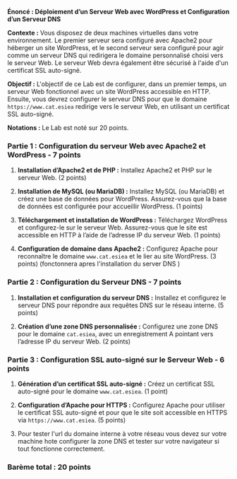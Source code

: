 **Énoncé : Déploiement d’un Serveur Web avec WordPress et Configuration d’un Serveur DNS**

**Contexte :**
Vous disposez de deux machines virtuelles dans votre environnement. Le premier serveur sera configuré avec Apache2 pour héberger un site WordPress, et le second serveur sera configuré pour agir comme un serveur DNS qui redirigera le domaine personnalisé choisi vers le serveur Web. Le serveur Web devra également être sécurisé à l'aide d'un certificat SSL auto-signé.

**Objectif :**
L'objectif de ce Lab est de configurer, dans un premier temps, un serveur Web fonctionnel avec un site WordPress accessible en HTTP. Ensuite, vous devrez configurer le serveur DNS pour que le domaine `https://www.cat.esiea` redirige vers le serveur Web, en utilisant un certificat SSL auto-signé.

**Notations :**
Le Lab est noté sur 20 points.

### Partie 1 : Configuration du serveur Web avec Apache2 et WordPress - 7 points

1. **Installation d’Apache2 et de PHP :** Installez Apache2 et PHP sur le serveur Web. (2 points)

2. **Installation de MySQL (ou MariaDB) :** Installez MySQL (ou MariaDB) et créez une base de données pour WordPress. Assurez-vous que la base de données est configurée pour accueillir WordPress. (1 points)

3. **Téléchargement et installation de WordPress :** Téléchargez WordPress et configurez-le sur le serveur Web. Assurez-vous que le site est accessible en HTTP à l’aide de l’adresse IP du serveur Web. (1 points)

4. **Configuration de domaine dans Apache2 :** Configurez Apache pour reconnaître le domaine `www.cat.esiea` et le lier au site WordPress. (3 points) (fonctonnera apres l'installation du server DNS )  

### Partie 2 : Configuration du Serveur DNS - 7 points

1. **Installation et configuration du serveur DNS :** Installez et configurez le serveur DNS pour répondre aux requêtes DNS sur le réseau interne. (5 points)

2. **Création d’une zone DNS personnalisée :** Configurez une zone DNS pour le domaine `cat.esiea`, avec un enregistrement A pointant vers l’adresse IP du serveur Web. (2 points)

### Partie 3 : Configuration SSL auto-signé sur le Serveur Web - 6 points

1. **Génération d’un certificat SSL auto-signé :** Créez un certificat SSL auto-signé pour le domaine `www.cat.esiea`. (1 point)

2. **Configuration d’Apache pour HTTPS :** Configurez Apache pour utiliser le certificat SSL auto-signé et pour que le site soit accessible en HTTPS via `https://www.cat.esiea`. (5 points)

3. Pour tester l'url du domaine interne à votre réseau vous devez sur votre machine hote configurer la zone DNS et tester sur votre navigateur si tout fonctionne correctement. 

### Barème total : 20 points
